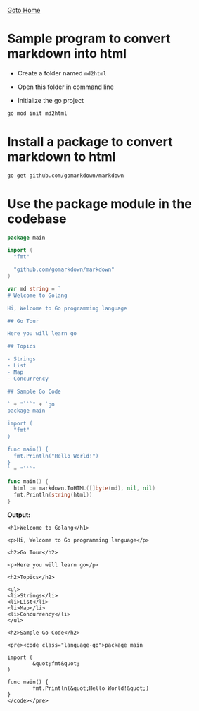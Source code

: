 [Goto Home](../README.md)

# Sample program to convert markdown into html

- Create a folder named `md2html`

- Open this folder in command line

- Initialize the go project

```sh
go mod init md2html
```

# Install a package to convert markdown to html

```sh
go get github.com/gomarkdown/markdown
```

# Use the package module in the codebase

```go
package main

import (
  "fmt"

  "github.com/gomarkdown/markdown"
)

var md string = `
# Welcome to Golang

Hi, Welcome to Go programming language

## Go Tour

Here you will learn go

## Topics

- Strings
- List
- Map
- Concurrency

## Sample Go Code

` + "```" + `go
package main

import (
  "fmt"
)

func main() {
  fmt.Println("Hello World!")
}
` + "```"

func main() {
  html := markdown.ToHTML([]byte(md), nil, nil)
  fmt.Println(string(html))
}
```

**Output:**

```
<h1>Welcome to Golang</h1>

<p>Hi, Welcome to Go programming language</p>

<h2>Go Tour</h2>

<p>Here you will learn go</p>

<h2>Topics</h2>

<ul>
<li>Strings</li>
<li>List</li>
<li>Map</li>
<li>Concurrency</li>
</ul>

<h2>Sample Go Code</h2>

<pre><code class="language-go">package main

import (
        &quot;fmt&quot;
)

func main() {
        fmt.Println(&quot;Hello World!&quot;)
}
</code></pre>
```


